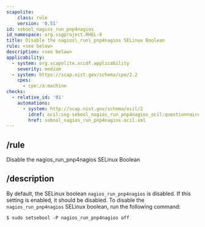 ```yaml
---
scapolite:
    class: rule
    version: '0.51'
id: sebool_nagios_run_pnp4nagios
id_namespace: org.ssgproject.RHEL-8
title: Disable the nagios\_run\_pnp4nagios SELinux Boolean
rule: <see below>
description: <see below>
applicability:
  - system: org.scapolite.xccdf.applicability
    severity: medium
  - system: https://scap.nist.gov/schema/cpe/2.2
    cpes:
      - cpe:/a:machine
checks:
  - relative_id: '01'
    automations:
      - system: http://scap.nist.gov/schema/ocil/2
        idref: ocil:ssg-sebool_nagios_run_pnp4nagios_ocil:questionnaire:1
        href: sebool_nagios_run_pnp4nagios.ocil.xml
---
```



## /rule

Disable the nagios\_run\_pnp4nagios SELinux Boolean

## /description

By
default, the SELinux boolean `nagios_run_pnp4nagios` is disabled. If
this setting is enabled, it should be disabled. To disable the
`nagios_run_pnp4nagios` SELinux boolean, run the following command:

``` 
$ sudo setsebool -P nagios_run_pnp4nagios off
```
